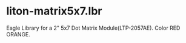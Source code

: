 liton-matrix5x7.lbr
===================

Eagle Library for a 2" 5x7 Dot Matrix Module(LTP-2057AE). Color RED ORANGE.
